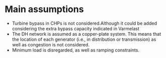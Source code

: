 # Main assumptions

- Turbine bypass in CHPs is not considered.Although it could be added considering the extra bypass capacity indicated in Varmelast
- The DH network is assumed as a copper-plate system. This means that the location of each generator (i.e., in distribution or transmission) as well as congestion is not considered.
-  Minimum load is disregarded, as well as ramping constraints.
